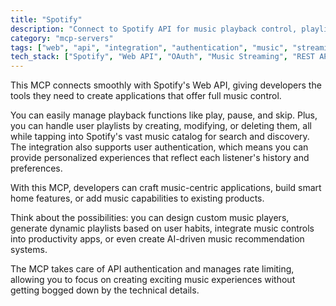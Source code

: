 ```yaml
---
title: "Spotify"
description: "Connect to Spotify API for music playback control, playlist management, and personalized music experiences"
category: "mcp-servers"
tags: ["web", "api", "integration", "authentication", "music", "streaming", "personalization"]
tech_stack: ["Spotify", "Web API", "OAuth", "Music Streaming", "REST API", "AI"]
---
```


This MCP connects smoothly with Spotify's Web API, giving developers the tools they need to create applications that offer full music control.

You can easily manage playback functions like play, pause, and skip. Plus, you can handle user playlists by creating, modifying, or deleting them, all while tapping into Spotify's vast music catalog for search and discovery. The integration also supports user authentication, which means you can provide personalized experiences that reflect each listener's history and preferences.

With this MCP, developers can craft music-centric applications, build smart home features, or add music capabilities to existing products.

Think about the possibilities: you can design custom music players, generate dynamic playlists based on user habits, integrate music controls into productivity apps, or even create AI-driven music recommendation systems.

The MCP takes care of API authentication and manages rate limiting, allowing you to focus on creating exciting music experiences without getting bogged down by the technical details.
